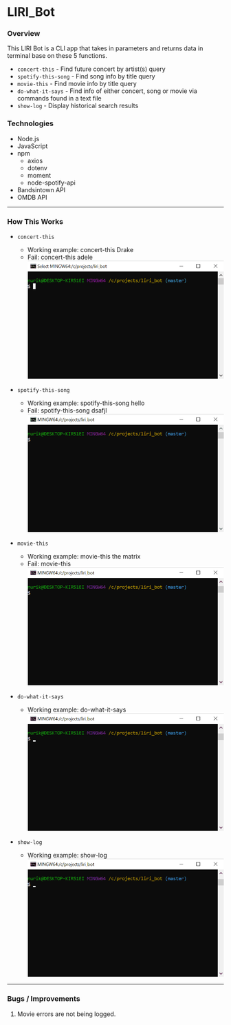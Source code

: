 # LIRI_Bot

### Overview

This LIRI Bot is a CLI app that takes in parameters and returns data in terminal base on these 5 functions.
   * `concert-this` - Find future concert by artist(s) query
   * `spotify-this-song` - Find song info by title query
   * `movie-this` - Find movie info by title query
   * `do-what-it-says` - Find info of either concert, song or movie via commands found in a text file
   * `show-log` - Display historical search results

### Technologies

* Node.js
* JavaScript
* npm
    * axios
    * dotenv
    * moment
    * node-spotify-api
* Bandsintown API
* OMDB API 

- - -
   
### How This Works

   * `concert-this`
      * Working example: concert-this Drake
      * Fail: concert-this adele
   ![how-this-works](https://github.com/Kinla/LIRI_Bot/blob/master/Recordings/concert.gif)

   * `spotify-this-song`
      * Working example: spotify-this-song hello
      * Fail: spotify-this-song dsafjl
   ![how-this-works](https://github.com/Kinla/LIRI_Bot/blob/master/Recordings/song.gif)

   * `movie-this`
      * Working example: movie-this the matrix
      * Fail: movie-this
   ![how-this-works](https://github.com/Kinla/LIRI_Bot/blob/master/Recordings/movie.gif)

   * `do-what-it-says`
      * Working example: do-what-it-says
   ![how-this-works](https://github.com/Kinla/LIRI_Bot/blob/master/Recordings/simon.gif)

   * `show-log`
      * Working example: show-log
   ![how-this-works](https://github.com/Kinla/LIRI_Bot/blob/master/Recordings/log.gif)


- - -

### Bugs / Improvements

  1. Movie errors are not being logged.
  